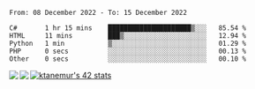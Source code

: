 <!--START_SECTION:waka-->

```text
From: 08 December 2022 - To: 15 December 2022

C#       1 hr 15 mins    █████████████████████▒░░░   85.54 %
HTML     11 mins         ███▒░░░░░░░░░░░░░░░░░░░░░   12.94 %
Python   1 min           ▒░░░░░░░░░░░░░░░░░░░░░░░░   01.29 %
PHP      0 secs          ░░░░░░░░░░░░░░░░░░░░░░░░░   00.13 %
Other    0 secs          ░░░░░░░░░░░░░░░░░░░░░░░░░   00.10 %
```

<!--END_SECTION:waka-->
<a href="https://github.com/anuraghazra/github-readme-stats">
  <img align="left" src="https://github-readme-stats.vercel.app/api?username=Tanesan&count_private=true&show_icons=true" />
<img align="left" src="https://github-readme-stats.vercel.app/api/top-langs/?username=Tanesan" />
</a>

[![ktanemur's 42 stats](https://badge42.vercel.app/api/v2/cl1wslf6s002109l771rng2w8/stats?cursusId=21&coalitionId=62)](https://github.com/JaeSeoKim/badge42)
